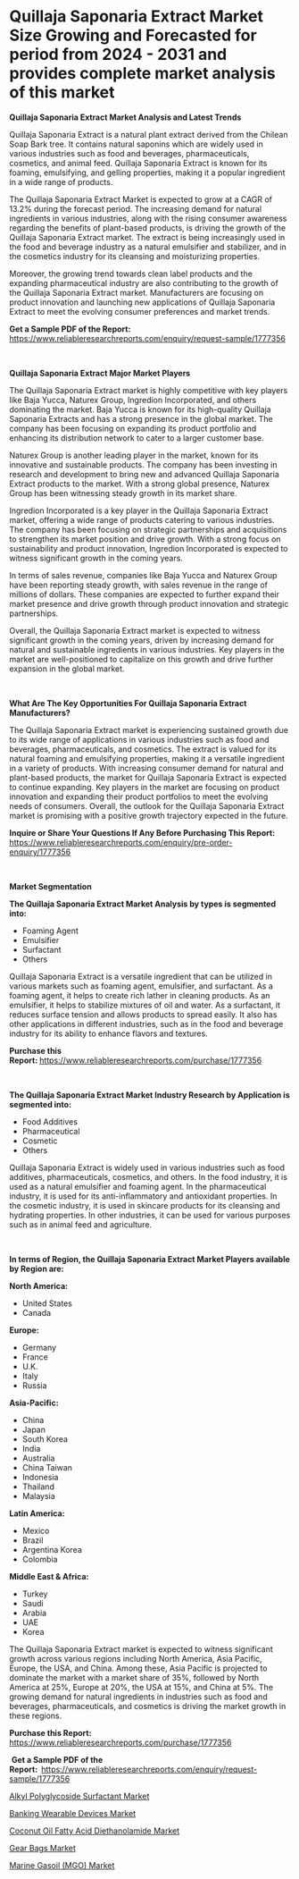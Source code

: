 <p><h1>Quillaja Saponaria Extract Market Size Growing and Forecasted for period from 2024 - 2031 and provides complete market analysis of this market</h1></p><p><strong>Quillaja Saponaria Extract Market Analysis and Latest Trends</strong></p>
<p><p>Quillaja Saponaria Extract is a natural plant extract derived from the Chilean Soap Bark tree. It contains natural saponins which are widely used in various industries such as food and beverages, pharmaceuticals, cosmetics, and animal feed. Quillaja Saponaria Extract is known for its foaming, emulsifying, and gelling properties, making it a popular ingredient in a wide range of products.</p><p>The Quillaja Saponaria Extract Market is expected to grow at a CAGR of 13.2% during the forecast period. The increasing demand for natural ingredients in various industries, along with the rising consumer awareness regarding the benefits of plant-based products, is driving the growth of the Quillaja Saponaria Extract market. The extract is being increasingly used in the food and beverage industry as a natural emulsifier and stabilizer, and in the cosmetics industry for its cleansing and moisturizing properties.</p><p>Moreover, the growing trend towards clean label products and the expanding pharmaceutical industry are also contributing to the growth of the Quillaja Saponaria Extract market. Manufacturers are focusing on product innovation and launching new applications of Quillaja Saponaria Extract to meet the evolving consumer preferences and market trends.</p></p>
<p><strong>Get a Sample PDF of the Report:&nbsp;</strong> <a href="https://www.reliableresearchreports.com/enquiry/request-sample/1777356">https://www.reliableresearchreports.com/enquiry/request-sample/1777356</a></p>
<p>&nbsp;</p>
<p><strong>Quillaja Saponaria Extract Major Market Players</strong></p>
<p><p>The Quillaja Saponaria Extract market is highly competitive with key players like Baja Yucca, Naturex Group, Ingredion Incorporated, and others dominating the market. Baja Yucca is known for its high-quality Quillaja Saponaria Extracts and has a strong presence in the global market. The company has been focusing on expanding its product portfolio and enhancing its distribution network to cater to a larger customer base.</p><p>Naturex Group is another leading player in the market, known for its innovative and sustainable products. The company has been investing in research and development to bring new and advanced Quillaja Saponaria Extract products to the market. With a strong global presence, Naturex Group has been witnessing steady growth in its market share.</p><p>Ingredion Incorporated is a key player in the Quillaja Saponaria Extract market, offering a wide range of products catering to various industries. The company has been focusing on strategic partnerships and acquisitions to strengthen its market position and drive growth. With a strong focus on sustainability and product innovation, Ingredion Incorporated is expected to witness significant growth in the coming years.</p><p>In terms of sales revenue, companies like Baja Yucca and Naturex Group have been reporting steady growth, with sales revenue in the range of millions of dollars. These companies are expected to further expand their market presence and drive growth through product innovation and strategic partnerships.</p><p>Overall, the Quillaja Saponaria Extract market is expected to witness significant growth in the coming years, driven by increasing demand for natural and sustainable ingredients in various industries. Key players in the market are well-positioned to capitalize on this growth and drive further expansion in the global market.</p></p>
<p>&nbsp;</p>
<p><strong>What Are The Key Opportunities For Quillaja Saponaria Extract Manufacturers?</strong></p>
<p><p>The Quillaja Saponaria Extract market is experiencing sustained growth due to its wide range of applications in various industries such as food and beverages, pharmaceuticals, and cosmetics. The extract is valued for its natural foaming and emulsifying properties, making it a versatile ingredient in a variety of products. With increasing consumer demand for natural and plant-based products, the market for Quillaja Saponaria Extract is expected to continue expanding. Key players in the market are focusing on product innovation and expanding their product portfolios to meet the evolving needs of consumers. Overall, the outlook for the Quillaja Saponaria Extract market is promising with a positive growth trajectory expected in the future.</p></p>
<p><strong>Inquire or Share Your Questions If Any Before Purchasing This Report:</strong> <a href="https://www.reliableresearchreports.com/enquiry/pre-order-enquiry/1777356">https://www.reliableresearchreports.com/enquiry/pre-order-enquiry/1777356</a></p>
<p>&nbsp;</p>
<p><strong>Market Segmentation</strong></p>
<p><strong>The Quillaja Saponaria Extract Market Analysis by types is segmented into:</strong></p>
<p><ul><li>Foaming Agent</li><li>Emulsifier</li><li>Surfactant</li><li>Others</li></ul></p>
<p><p>Quillaja Saponaria Extract is a versatile ingredient that can be utilized in various markets such as foaming agent, emulsifier, and surfactant. As a foaming agent, it helps to create rich lather in cleaning products. As an emulsifier, it helps to stabilize mixtures of oil and water. As a surfactant, it reduces surface tension and allows products to spread easily. It also has other applications in different industries, such as in the food and beverage industry for its ability to enhance flavors and textures.</p></p>
<p><strong>Purchase this Report:&nbsp;</strong><a href="https://www.reliableresearchreports.com/purchase/1777356">https://www.reliableresearchreports.com/purchase/1777356</a></p>
<p>&nbsp;</p>
<p><strong>The Quillaja Saponaria Extract Market Industry Research by Application is segmented into:</strong></p>
<p><ul><li>Food Additives</li><li>Pharmaceutical</li><li>Cosmetic</li><li>Others</li></ul></p>
<p><p>Quillaja Saponaria Extract is widely used in various industries such as food additives, pharmaceuticals, cosmetics, and others. In the food industry, it is used as a natural emulsifier and foaming agent. In the pharmaceutical industry, it is used for its anti-inflammatory and antioxidant properties. In the cosmetic industry, it is used in skincare products for its cleansing and hydrating properties. In other industries, it can be used for various purposes such as in animal feed and agriculture.</p></p>
<p>&nbsp;</p>
<p><strong>In terms of Region, the Quillaja Saponaria Extract Market Players available by Region are:</strong></p>
<p>
    <p> <strong> North America: </strong>
        <ul>
            <li>United States</li>
            <li>Canada</li>
        </ul>
        </p> 
    <p> <strong> Europe: </strong>
        <ul>
            <li>Germany</li>
            <li>France</li>
            <li>U.K.</li>
            <li>Italy</li>
            <li>Russia</li>
        </ul>
        </p> 
    <p> <strong> Asia-Pacific: </strong>
        <ul>
            <li>China</li>
            <li>Japan</li>
            <li>South Korea</li>
            <li>India</li>
            <li>Australia</li>
            <li>China Taiwan</li>
            <li>Indonesia</li>
            <li>Thailand</li>
            <li>Malaysia</li>
        </ul>
        </p> 
    <p> <strong> Latin America: </strong>
        <ul>
            <li>Mexico</li>
            <li>Brazil</li>
            <li>Argentina Korea</li>
            <li>Colombia</li>
        </ul>
        </p> 
    <p> <strong> Middle East & Africa: </strong>
        <ul>
            <li>Turkey</li>
            <li>Saudi</li>
            <li>Arabia</li>
            <li>UAE</li>
            <li>Korea</li>
        </ul>
    </p>
    </p>
<p><p>The Quillaja Saponaria Extract market is expected to witness significant growth across various regions including North America, Asia Pacific, Europe, the USA, and China. Among these, Asia Pacific is projected to dominate the market with a market share of 35%, followed by North America at 25%, Europe at 20%, the USA at 15%, and China at 5%. The growing demand for natural ingredients in industries such as food and beverages, pharmaceuticals, and cosmetics is driving the market growth in these regions.</p></p>
<p><strong>Purchase this Report: </strong><a href="https://www.reliableresearchreports.com/purchase/1777356">https://www.reliableresearchreports.com/purchase/1777356</a></p>
<p>&nbsp;<strong>Get a Sample PDF of the Report:&nbsp;&nbsp;</strong><a href="https://www.reliableresearchreports.com/enquiry/request-sample/1777356">https://www.reliableresearchreports.com/enquiry/request-sample/1777356</a></p>
<p><strong></strong></p>
<p><p><a href="https://github.com/mbisetmhermsr/Market-Research-Report-List-1/blob/main/alkyl-polyglycoside-surfactant-market.md">Alkyl Polyglycoside Surfactant Market</a></p><p><a href="https://issuu.com/reportprime-2/docs/banking-wearable-devices-market-size-2030.pptx">Banking Wearable Devices Market</a></p><p><a href="https://github.com/zjyglelu/Market-Research-Report-List-1/blob/main/coconut-oil-fatty-acid-diethanolamide-market.md">Coconut Oil Fatty Acid Diethanolamide Market</a></p><p><a href="https://issuu.com/reportprime-2/docs/gear-bags-market-size-2030.pptx">Gear Bags Market</a></p><p><a href="https://view.publitas.com/reportprime-1/marine-gasoil-mgo-market-size-growth-and-forecast-from-2023-2030/">Marine Gasoil (MGO) Market</a></p></p>